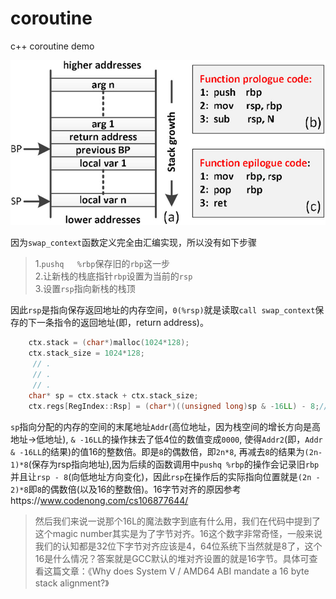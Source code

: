 # coroutine
c++ coroutine demo

![](https://raw.githubusercontent.com/xmh0511/coroutine/master/Stack-frame-and-related-operations.jpg)

因为`swap_context`函数定义完全由汇编实现，所以没有如下步骤
> 1.`pushq   %rbp`保存旧的`rbp`这一步   
> 2.让新栈的栈底指针`rbp`设置为当前的`rsp`   
> 3.设置`rsp`指向新栈的栈顶   
>
因此`rsp`是指向保存返回地址的内存空间，`0(%rsp)`就是读取`call swap_context`保存的下一条指令的返回地址(即，return address)。

````cpp
	ctx.stack = (char*)malloc(1024*128);
	ctx.stack_size = 1024*128;
	 // .
	 // .
	 // .
	char* sp = ctx.stack + ctx.stack_size;
	ctx.regs[RegIndex::Rsp] = (char*)((unsigned long)sp & -16LL) - 8;//内存对齐，16字节对齐
````
`sp`指向分配的内存的空间的末尾地址`Addr`(高位地址，因为栈空间的增长方向是高地址->低地址), `& -16LL`的操作抹去了低4位的数值变成`0000`, 使得`Addr2`(即，`Addr & -16LL`的结果)的值16的整数倍。即是`8`的偶数倍，即`2n*8`, 再减去`8`的结果为`(2n-1)*8`(保存为rsp指向地址),因为后续的函数调用中`pushq %rbp`的操作会记录旧`rbp`并且让`rsp - 8`(向低地址方向变化)，因此`rsp`在操作后的实际指向位置就是`(2n - 2)*8`即`8`的偶数倍(以及16的整数倍)。16字节对齐的原因参考https://www.codenong.com/cs106877644/

> 然后我们来说一说那个16L的魔法数字到底有什么用，我们在代码中提到了这个magic number其实是为了字节对齐。16这个数字非常奇怪，一般来说我们的认知都是32位下字节对齐应该是4，64位系统下当然就是8了，这个16是什么情况？答案就是GCC默认的堆对齐设置的就是16字节。具体可查看这篇文章：《Why does System V / AMD64 ABI mandate a 16 byte stack alignment?》
